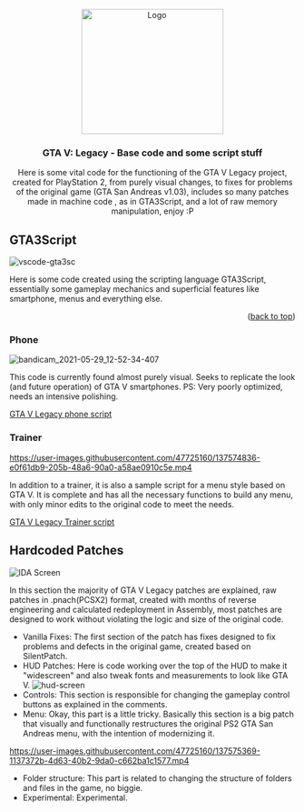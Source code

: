 

<!-- PROJECT LOGO -->

<br />
<div align="center">
  <a href="https://github.com/DanielSant0s/GTAVLStuff">
    <img src="https://user-images.githubusercontent.com/47725160/137574001-369143ae-d1ae-4507-84d1-fcd683c53931.png" alt="Logo" width="250" height="220">
  </a>

  <h3 align="center">GTA V: Legacy - Base code and some script stuff</h3>

  <p align="center">
    Here is some vital code for the functioning of the GTA V Legacy project, created for PlayStation 2, from purely visual changes, to fixes for problems of the original game (GTA San Andreas v1.03), includes so many patches made in machine code , as in GTA3Script, and a lot of raw memory manipulation, enjoy :P
  </p>
</div>

## GTA3Script

![vscode-gta3sc](https://user-images.githubusercontent.com/47725160/137574423-f05b118a-1117-4234-8cfd-a2e5e7b36aa9.gif)

Here is some code created using the scripting language GTA3Script, essentially some gameplay mechanics and superficial features like smartphone, menus and everything else.

<p align="right">(<a href="#top">back to top</a>)</p>


### Phone

![bandicam_2021-05-29_12-52-34-407](https://user-images.githubusercontent.com/47725160/137574662-500b485f-a898-4859-95dc-22a74147227c.gif)


This code is currently found almost purely visual. Seeks to replicate the look (and future operation) of GTA V smartphones. PS: Very poorly optimized, needs an intensive polishing.

[GTA V Legacy phone script](https://github.com/DanielSant0s/GTAVLStuff/blob/main/gta3sc/vphone.sc)

### Trainer

https://user-images.githubusercontent.com/47725160/137574836-e0f61db9-205b-48a6-90a0-a58ae0910c5e.mp4

In addition to a trainer, it is also a sample script for a menu style based on GTA V. It is complete and has all the necessary functions to build any menu, with only minor edits to the original code to meet the needs.

[GTA V Legacy Trainer script](https://https://github.com/DanielSant0s/GTAVLStuff/blob/main/gta3sc/vmenu.sc)

## Hardcoded Patches

![IDA Screen](https://user-images.githubusercontent.com/47725160/137575013-1e568b95-ea7e-4ede-8245-00a81423937c.png)


In this section the majority of GTA V Legacy patches are explained, raw patches in .pnach(PCSX2) format, created with months of reverse engineering and calculated redeployment in Assembly, most patches are designed to work without violating the logic and size of the original code.

- Vanilla Fixes: The first section of the patch has fixes designed to fix problems and defects in the original game, created based on SilentPatch.
- HUD Patches: Here is code working over the top of the HUD to make it "widescreen" and also tweak fonts and measurements to look like GTA V.
![hud-screen](https://user-images.githubusercontent.com/47725160/137575280-4bb37ba9-bf36-425e-b1c6-07504a99dbcf.png)
- Controls: This section is responsible for changing the gameplay control buttons as explained in the comments.
- Menu: Okay, this part is a little tricky. Basically this section is a big patch that visually and functionally restructures the original PS2 GTA San Andreas menu, with the intention of modernizing it.

https://user-images.githubusercontent.com/47725160/137575369-1137372b-4d63-40b2-9da0-c662ba1c1577.mp4

- Folder structure: This part is related to changing the structure of folders and files in the game, no biggie.
- Experimental: Experimental.



